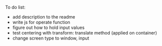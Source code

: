 To do list: 
* add description to the readme
* write js for operate function
* figure out how to hold input values
* test centering with transform: translate method (applied on container)
* change screen type to window, input


